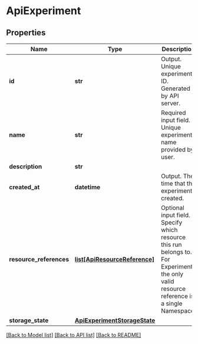# ApiExperiment

## Properties

| Name                    | Type                                                          | Description                                                                                                                                | Notes      |
| ----------------------- | ------------------------------------------------------------- | ------------------------------------------------------------------------------------------------------------------------------------------ | ---------- |
| **id**                  | **str**                                                       | Output. Unique experiment ID. Generated by API server.                                                                                     | [optional] |
| **name**                | **str**                                                       | Required input field. Unique experiment name provided by user.                                                                             | [optional] |
| **description**         | **str**                                                       |                                                                                                                                            | [optional] |
| **created_at**          | **datetime**                                                  | Output. The time that the experiment created.                                                                                              | [optional] |
| **resource_references** | [**list[ApiResourceReference]**](ApiResourceReference.md)     | Optional input field. Specify which resource this run belongs to. For Experiment, the only valid resource reference is a single Namespace. | [optional] |
| **storage_state**       | [**ApiExperimentStorageState**](ApiExperimentStorageState.md) |                                                                                                                                            | [optional] |

[[Back to Model list]](../README.md#documentation-for-models) [[Back to API list]](../README.md#documentation-for-api-endpoints) [[Back to README]](../README.md)
